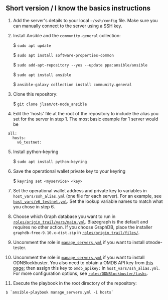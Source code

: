 ## Short version / I know the basics instructions

 1. Add the server's details to your local `~/ssh/config` file. Make sure you can manually connect to the server using a SSH key.

 2. Install Ansible and the `community.general` collection:

    $ `sudo apt update`

    $ `sudo apt install software-properties-common`

    $ `sudo add-apt-repository --yes --update ppa:ansible/ansible`

    $ `sudo apt install ansible`

    $ `ansible-galaxy collection install community.general`

 3. Clone this repository:

    $ `git clone jlsam/ot-node_ansible`

 4. Edit the 'hosts' file at the root of the repository to include the alias you set for the server in step 1. The most basic example for 1 server would be
```
 all:
   hosts:
     v6_testnet:
```
 5. Install python-keyring

     $ `sudo apt install python-keyring`

 6. Save the operational wallet private key to your keyring

    $ `keyring set <myservice> <key>`

 7. Set the operational wallet address and private key to variables in `host_vars/ssh_alias.yml` (one file for each server). For an example, see [`host_vars/v6_testnet.yml`](host_vars/v6_testnet.yml). Set the lookup variable names to match what you chose in step 6.

 8. Choose which Graph database you want to run in [`roles/origin_trail/vars/main.yml`](roles/origin_trail/vars/main.yml). Blazegraph is the default and requires no other action. If you choose GraphDB, place the installer `graphdb-free-9.10.x-dist.zip` in [`roles/origin_trail/files/`](roles/origin_trail/files/).

 9. Uncomment the role in [`manage_servers.yml`](manage_servers.yml) if you want to install otnode-tester.
 
 10. Uncomment the role in [`manage_servers.yml`](manage_servers.yml) if you want to install ODNBlockbuster. You also need to obtain a OMDB API key from [this page](https://www.omdbapi.com/apikey.aspx); then assign this key to `omdb_apikey:` in `host_vars/ssh_alias.yml`. For more configuration options, see [`roles/ODNBlockbuster/tasks`](roles/ODNBlockbuster/tasks).
 
 11. Execute the playbook in the root directory of the repository:

    $ `ansible-playbook manage_servers.yml -i hosts`
